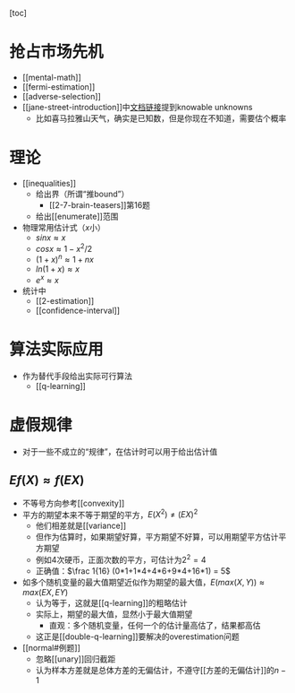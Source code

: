 [toc]
# 抢占市场先机
- [[mental-math]]
- [[fermi-estimation]]
- [[adverse-selection]]
- [[jane-street-introduction]]中[文档链接](https://www.janestreet.com/static/pdfs/trading-interview.pdf)提到knowable unknowns
  - 比如喜马拉雅山天气，确实是已知数，但是你现在不知道，需要估个概率
# 理论
- [[inequalities]]
  - 给出界（所谓“推bound”）
    - [[2-7-brain-teasers]]第16题
  - 给出[[enumerate]]范围
- 物理常用估计式（$x$小）
  - $sinx\approx x$
  - $cosx \approx 1-x^2/2$
  - $(1+x)^n \approx 1+nx$
  - $ln(1+x)\approx x$
  - $e^x \approx x$
- 统计中
  - [[2-estimation]]
  - [[confidence-interval]]
# 算法实际应用
- 作为替代手段给出实际可行算法
  - [[q-learning]]
# 虚假规律
- 对于一些不成立的“规律”，在估计时可以用于给出估计值
## $Ef(X)\approx f(EX)$
- 不等号方向参考[[convexity]]
- 平方的期望本来不等于期望的平方，$E(X^2)\ne (EX)^2$
  - 他们相差就是[[variance]]
  - 但作为估算时，如果期望好算，平方期望不好算，可以用期望平方估计平方期望
  - 例如4次硬币，正面次数的平方，可估计为$2^2=4$
  - 正确值：$\frac 1{16} (0*1+1*4+4*6+9*4+16*1) = 5$
- 如多个随机变量的最大值期望近似作为期望的最大值，$E(max(X,Y))\approx max(EX,EY)$
  - 认为等于，这就是[[q-learning]]的粗略估计
  - 实际上，期望的最大值，显然小于最大值期望
    - 直观：多个随机变量，任何一个的估计量高估了，结果都高估
  - 这正是[[double-q-learning]]要解决的overestimation问题
- [[normal#例题]]
  - 忽略[[unary]]回归截距
  - 认为样本方差就是总体方差的无偏估计，不遵守[[方差的无偏估计]]的$n-1$